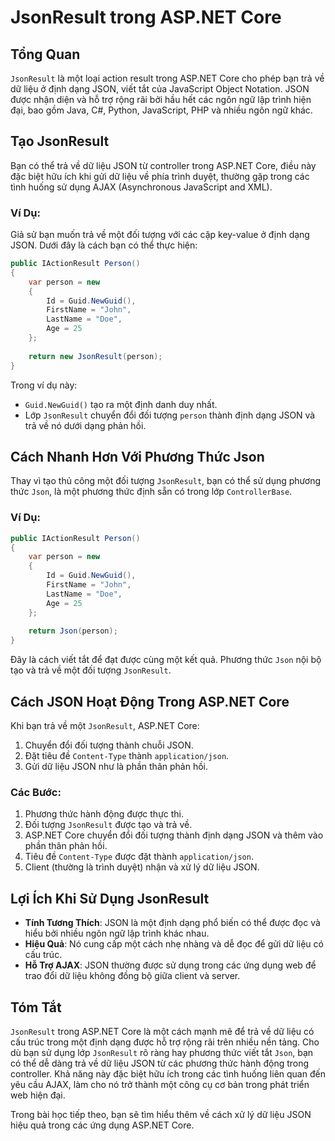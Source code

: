 
# JsonResult trong ASP.NET Core

## Tổng Quan
`JsonResult` là một loại action result trong ASP.NET Core cho phép bạn trả về dữ liệu ở định dạng JSON, viết tắt của JavaScript Object Notation. JSON được nhận diện và hỗ trợ rộng rãi bởi hầu hết các ngôn ngữ lập trình hiện đại, bao gồm Java, C#, Python, JavaScript, PHP và nhiều ngôn ngữ khác.

## Tạo JsonResult
Bạn có thể trả về dữ liệu JSON từ controller trong ASP.NET Core, điều này đặc biệt hữu ích khi gửi dữ liệu về phía trình duyệt, thường gặp trong các tình huống sử dụng AJAX (Asynchronous JavaScript and XML).

### Ví Dụ:
Giả sử bạn muốn trả về một đối tượng với các cặp key-value ở định dạng JSON. Dưới đây là cách bạn có thể thực hiện:

```csharp
public IActionResult Person()
{
    var person = new
    {
        Id = Guid.NewGuid(),
        FirstName = "John",
        LastName = "Doe",
        Age = 25
    };
    
    return new JsonResult(person);
}
```

Trong ví dụ này:
- `Guid.NewGuid()` tạo ra một định danh duy nhất.
- Lớp `JsonResult` chuyển đổi đối tượng `person` thành định dạng JSON và trả về nó dưới dạng phản hồi.

## Cách Nhanh Hơn Với Phương Thức Json
Thay vì tạo thủ công một đối tượng `JsonResult`, bạn có thể sử dụng phương thức `Json`, là một phương thức định sẵn có trong lớp `ControllerBase`.

### Ví Dụ:
```csharp
public IActionResult Person()
{
    var person = new
    {
        Id = Guid.NewGuid(),
        FirstName = "John",
        LastName = "Doe",
        Age = 25
    };
    
    return Json(person);
}
```

Đây là cách viết tắt để đạt được cùng một kết quả. Phương thức `Json` nội bộ tạo và trả về một đối tượng `JsonResult`.

## Cách JSON Hoạt Động Trong ASP.NET Core
Khi bạn trả về một `JsonResult`, ASP.NET Core:
1. Chuyển đổi đối tượng thành chuỗi JSON.
2. Đặt tiêu đề `Content-Type` thành `application/json`.
3. Gửi dữ liệu JSON như là phần thân phản hồi.

### Các Bước:
1. Phương thức hành động được thực thi.
2. Đối tượng `JsonResult` được tạo và trả về.
3. ASP.NET Core chuyển đổi đối tượng thành định dạng JSON và thêm vào phần thân phản hồi.
4. Tiêu đề `Content-Type` được đặt thành `application/json`.
5. Client (thường là trình duyệt) nhận và xử lý dữ liệu JSON.

## Lợi Ích Khi Sử Dụng JsonResult
- **Tính Tương Thích**: JSON là một định dạng phổ biến có thể được đọc và hiểu bởi nhiều ngôn ngữ lập trình khác nhau.
- **Hiệu Quả**: Nó cung cấp một cách nhẹ nhàng và dễ đọc để gửi dữ liệu có cấu trúc.
- **Hỗ Trợ AJAX**: JSON thường được sử dụng trong các ứng dụng web để trao đổi dữ liệu không đồng bộ giữa client và server.

## Tóm Tắt
`JsonResult` trong ASP.NET Core là một cách mạnh mẽ để trả về dữ liệu có cấu trúc trong một định dạng được hỗ trợ rộng rãi trên nhiều nền tảng. Cho dù bạn sử dụng lớp `JsonResult` rõ ràng hay phương thức viết tắt `Json`, bạn có thể dễ dàng trả về dữ liệu JSON từ các phương thức hành động trong controller. Khả năng này đặc biệt hữu ích trong các tình huống liên quan đến yêu cầu AJAX, làm cho nó trở thành một công cụ cơ bản trong phát triển web hiện đại.

Trong bài học tiếp theo, bạn sẽ tìm hiểu thêm về cách xử lý dữ liệu JSON hiệu quả trong các ứng dụng ASP.NET Core.
